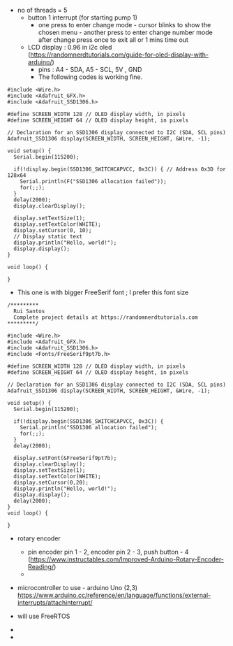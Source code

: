 - no of threads = 5
  - button 1 interrupt (for starting pump 1)
    - one press to enter change mode - cursor blinks to show the chosen menu - another press to enter change number mode after change press once to exit all or 1 mins time out
  -  LCD display : 0.96 in i2c oled (https://randomnerdtutorials.com/guide-for-oled-display-with-arduino/)
     - pins : A4 - SDA, A5 - SCL, 5V , GND
     - The following codes is working fine.
     
```
#include <Wire.h>
#include <Adafruit_GFX.h>
#include <Adafruit_SSD1306.h>

#define SCREEN_WIDTH 128 // OLED display width, in pixels
#define SCREEN_HEIGHT 64 // OLED display height, in pixels

// Declaration for an SSD1306 display connected to I2C (SDA, SCL pins)
Adafruit_SSD1306 display(SCREEN_WIDTH, SCREEN_HEIGHT, &Wire, -1);

void setup() {
  Serial.begin(115200);

  if(!display.begin(SSD1306_SWITCHCAPVCC, 0x3C)) { // Address 0x3D for 128x64
    Serial.println(F("SSD1306 allocation failed"));
    for(;;);
  }
  delay(2000);
  display.clearDisplay();

  display.setTextSize(1);
  display.setTextColor(WHITE);
  display.setCursor(0, 10);
  // Display static text
  display.println("Hello, world!");
  display.display(); 
}

void loop() {
  
}
```

- This one is with bigger FreeSerif font ; I prefer this font size

```
/*********
  Rui Santos
  Complete project details at https://randomnerdtutorials.com  
*********/

#include <Wire.h>
#include <Adafruit_GFX.h>
#include <Adafruit_SSD1306.h>
#include <Fonts/FreeSerif9pt7b.h>

#define SCREEN_WIDTH 128 // OLED display width, in pixels
#define SCREEN_HEIGHT 64 // OLED display height, in pixels

// Declaration for an SSD1306 display connected to I2C (SDA, SCL pins)
Adafruit_SSD1306 display(SCREEN_WIDTH, SCREEN_HEIGHT, &Wire, -1);

void setup() {
  Serial.begin(115200);

  if(!display.begin(SSD1306_SWITCHCAPVCC, 0x3C)) { 
    Serial.println("SSD1306 allocation failed");
    for(;;);
  }
  delay(2000);

  display.setFont(&FreeSerif9pt7b);
  display.clearDisplay();
  display.setTextSize(1);             
  display.setTextColor(WHITE);        
  display.setCursor(0,20);             
  display.println("Hello, world!");
  display.display();
  delay(2000); 
}
void loop() {
  
}
```

  -  rotary encoder
     - pin encoder pin 1 - 2, encoder pin 2 - 3, push button - 4 (https://www.instructables.com/Improved-Arduino-Rotary-Encoder-Reading/)
     - 

- microcontroller to use - arduino Uno (2,3) https://www.arduino.cc/reference/en/language/functions/external-interrupts/attachinterrupt/
- will use FreeRTOS
- 
- 
